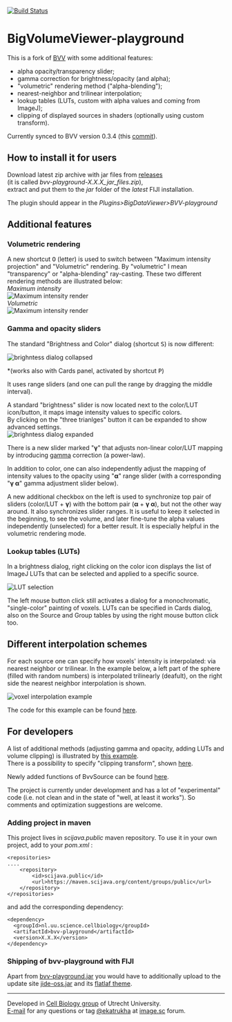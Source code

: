 [![Build Status](https://github.com/UU-cellbiology/bvv-playground/actions/workflows/build.yml/badge.svg)](https://github.com/UU-cellbiology/bvv-playground/actions/workflows/build.yml)  
 
# BigVolumeViewer-playground

This is a fork of [BVV](https://github.com/bigdataviewer/bigvolumeviewer-core) with some additional features:
- alpha opacity/transparency slider;
- gamma correction for brightness/opacity (and alpha);
- "volumetric" rendering method ("alpha-blending");
- nearest-neighbor and trilinear interpolation;
- lookup tables (LUTs, custom with alpha values and coming from ImageJ);
- clipping of displayed sources in shaders (optionally using custom transform).

Currently synced to BVV version 0.3.4 (this [commit](https://github.com/bigdataviewer/bigvolumeviewer-core/tree/2b8367ef592ede840ecba932deb7ff19b1896d6a)).

## How to install it for users

Download latest zip archive with jar files from <a href="https://github.com/ekatrukha/bvv-playground/releases">releases</a>  
(it is called *bvv-playground-X.X.X_jar_files.zip*),   
extract and put them to the _jar_ folder of the _latest_ FIJI installation.

The plugin should appear in the _Plugins>BigDataViewer>BVV-playground_

## Additional features

### Volumetric rendering
A new shortcut <kbd>O</kbd> (letter) is used to switch between "Maximum intensity projection" and "Volumetric" rendering. By "volumetric" I mean "transparency" or "alpha-blending" ray-casting. These two different rendering methods are illustrated below:  
_Maximum intensity_  
![Maximum intensity render](https://katpyxa.info/software/bvv_playground/bvvPG_maximum_intensity_render.png)  
_Volumetric_  
![Maximum intensity render](https://katpyxa.info/software/bvv_playground/bvvPG_volumetric_render.png)  

### Gamma and opacity sliders
The standard "Brightness and Color" dialog (shortcut <kbd>S</kbd>) is now different:

![brighntess dialog collapsed](https://katpyxa.info/software/bvv_playground/bvvPG_brightness_0.2.0.png)  

*(works also with Cards panel, activated by shortcut <kbd>P</kbd>)

It uses range sliders (and one can pull the range by dragging the middle interval).

A standard "brightness" slider is now located next to the color/LUT icon/button, it maps image intensity values to specific colors.  
By clicking on the "three trianlges" button it can be expanded to show advanced settings.  
![brighntess dialog expanded](https://katpyxa.info/software/bvv_playground/bvvPG_brightness_expanded_0.2.0.png)  

There is a new slider marked "**γ**" that adjusts non-linear color/LUT mapping by introducing [gamma](https://en.wikipedia.org/wiki/Gamma_correction) correction (a power-law).  

In addition to color, one can also independently adjust the mapping of intensity values to the opacity using "**α**" range slider (with a corresponding "**γ α**" gamma adjustment slider below).

A new additional checkbox on the left is used to synchronize top pair of sliders (color/LUT + **γ**) with the bottom pair (**α** + **γ α**), but not the other way around. It also synchronizes slider ranges. It is useful to keep it selected in the beginning, to see the volume, and later fine-tune the alpha values independently (unselected) for a better result. It is especially helpful in the volumetric rendering mode.   

### Lookup tables (LUTs)

In a brightness dialog, right clicking on the color icon displays the list of ImageJ LUTs that can be selected and applied to a specific source.   

![LUT selection](https://katpyxa.info/software/bvv_playground/bvvPG_lut_selection_0.2.0.gif)   

The left mouse button click still activates a dialog for a monochromatic, "single-color" painting of voxels. LUTs can be specified in Cards dialog, also on the Source and Group tables by using the right mouse button click too.   

## Different interpolation schemes

For each source one can specify how voxels' intensity is interpolated: via nearest neighbor or trilinear. In the example below, a left part of the sphere (filled with random numbers) is interpolated trilinearly (deafult), on the right side the nearest neighbor interpolation is shown.  

![voxel interpolation example](https://katpyxa.info/software/bvv_playground/bvvPG_voxel_interpolation.png) 

The code for this example can be found [here](https://github.com/UU-cellbiology/bvv-playground/blob/master/src/test/java/bvv/vistools/examples/PG_Example02.java).

## For developers

A list of additional methods (adjusting gamma and opacity, adding LUTs and volume clipping) is illustrated by [this example](https://github.com/UU-cellbiology/bvv-playground/blob/master/src/test/java/bvv/vistools/examples/PG_Example01.java).  
There is a possibility to specify "clipping transform", shown [here](https://github.com/UU-cellbiology/bvv-playground/blob/master/src/test/java/bvv/vistools/examples/PG_Example03.java).   

Newly added functions of BvvSource can be found [here](https://github.com/UU-cellbiology/bvv-playground/blob/c65494c3c2be4bcd30d1d000ad68ead9d8804a7f/src/main/java/bvvpg/vistools/BvvSource.java#L66). 
   
The project is currently under development and has a lot of "experimental" code (i.e. not clean and in the state of "well, at least it works"). So comments and optimization suggestions are welcome.

### Adding project in maven
This project lives in _scijava.public_ maven repository.
To use it in your own project, add to your _pom.xml_ :
```
<repositories>
....	
	<repository>
		<id>scijava.public</id>
		<url>https://maven.scijava.org/content/groups/public</url>
	</repository>
</repositories>
```
and add the corresponding dependency:

```
<dependency>
  <groupId>nl.uu.science.cellbiology</groupId>
  <artifactId>bvv-playground</artifactId>
  <version>X.X.X</version>
</dependency>
```
### Shipping of bvv-playground with FIJI

Apart from [bvv-playground.jar](https://maven.scijava.org/#nexus-search;quick~bvv-playground) you would have to additionally upload to the update site [jide-oss.jar](https://mvnrepository.com/artifact/com.formdev/jide-oss/3.7.15) and its [flatlaf theme](https://mvnrepository.com/artifact/com.formdev/flatlaf-jide-oss/3.5). 


----------
Developed in <a href='http://cellbiology.science.uu.nl/'>Cell Biology group</a> of Utrecht University.  
<a href="mailto:katpyxa@gmail.com">E-mail</a> for any questions or tag <a href="https://forum.image.sc/u/ekatrukha/summary">@ekatrukha</a> at <a href="https://forum.image.sc/">image.sc</a> forum.

